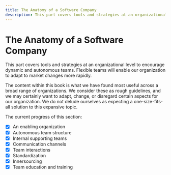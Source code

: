 ```yaml
---
title: The Anatomy of a Software Company
description: This part covers tools and strategies at an organizational level to encourage dynamic and autonomous teams. Flexible teams will enable our organization to adapt to market changes more rapidly.
---
```


# The Anatomy of a Software Company

This part covers tools and strategies at an organizational level to encourage dynamic and autonomous teams. Flexible teams will enable our organization to adapt to market changes more rapidly.

The content within this book is what we have found most useful across a broad range of organizations. We consider these as rough guidelines, and we may certainly want to adapt, change, or disregard certain aspects for our organization. We do not delude ourselves as expecting a one-size-fits-all solution to this expansive topic.

The current progress of this section:

- [x] An enabling organization
- [x] Autonomous team structure
- [x] Internal supporting teams
- [x] Communication channels
- [x] Team interactions
- [x] Standardization
- [x] Innersourcing
- [x] Team education and training
